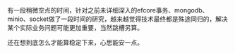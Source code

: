 有一段稍微空点的时间，针对之前未详细深入的efcore事务、mongodb、minio、socket做了一段时间的研究，越来越觉得技术最终都是殊途同归的，解决某个实际业务问题可能更加重要，当然跳槽另算。

还在想到底怎么才能算稳定下来，心思能安一点。